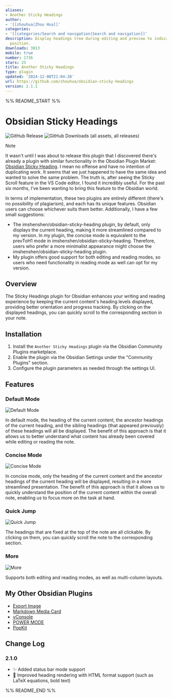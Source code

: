 ```yaml
---
aliases:
- Another Sticky Headings
author:
- '[[zhouhua|Zhou Hua]]'
categories:
- '[[categories/Search and navigation|Search and navigation]]'
description: Display headings tree during editing and preview to indicate the current
  position.
downloads: 3013
mobile: true
number: 1736
stars: 25
title: Another Sticky Headings
type: plugin
updated: '2024-12-08T21:04:38'
url: https://github.com/zhouhua/obsidian-sticky-headings
version: 2.1.1
---
```


%% README_START %%

# Obsidian Sticky Headings

![GitHub Release](https://img.shields.io/github/v/release/zhouhua/obsidian-sticky-headings?include_prereleases&style=flat) ![GitHub Downloads (all assets, all releases)](https://img.shields.io/github/downloads/zhouhua/obsidian-sticky-headings/total?style=flat)

> [!NOTE]
>
> It wasn't until I was about to release this plugin that I discovered there's already a plugin with similar functionality in the Obsidian Plugin Market: [Obsidian Sticky Heading](https://github.com/imshenshen/obsidian-sticky-heading). I mean no offense and have no intention of duplicating work. It seems that we just happened to have the same idea and wanted to solve the same problem. The truth is, after seeing the Sticky Scroll feature in the VS Code editor, I found it incredibly useful. For the past six months, I’ve been wanting to bring this feature to the Obsidian world.
>
> In terms of implementation, these two plugins are entirely different (there's no possibility of plagiarism), and each has its unique features. Obsidian users can choose whichever suits them better. Additionally, I have a few small suggestions:
>
> * The imshenshen/obsidian-sticky-heading plugin, by default, only displays the current heading, making it more streamlined compared to my version. In my plugin, the concise mode is equivalent to the prevToH1 mode in imshenshen/obsidian-sticky-heading. Therefore, users who prefer a more minimalist appearance might choose the imshenshen/obsidian-sticky-heading plugin.
> * My plugin offers good support for both editing and reading modes, so users who need functionality in reading mode as well can opt for my version.

## Overview

The Sticky Headings plugin for Obsidian enhances your writing and reading experience by keeping the current content's heading levels displayed, providing better orientation and progress tracking. By clicking on the displayed headings, you can quickly scroll to the corresponding section in your note.

## Installation

1. Install the `Another Sticky Headings` plugin via the Obsidian Community Plugins marketplace.
2. Enable the plugin via the Obsidian Settings under the "Community Plugins" section.
3. Configure the plugin parameters as needed through the settings UI.

## Features

### Default Mode

![Default Mode](https://raw.githubusercontent.com/zhouhua/obsidian-sticky-headings/HEAD/screenshots/defaultMode.gif)

In default mode, the heading of the current content, the ancestor headings of the current heading, and the sibling headings (that appeared previously) of these headings will all be displayed. The benefit of this approach is that it allows us to better understand what content has already been covered while editing or reading the note.

### Concise Mode

![Concise Mode](https://raw.githubusercontent.com/zhouhua/obsidian-sticky-headings/HEAD/screenshots/conciseMode.gif)

In concise mode, only the heading of the current content and the ancestor headings of the current heading will be displayed, resulting in a more streamlined presentation. The benefit of this approach is that it allows us to quickly understand the position of the current content within the overall note, enabling us to focus more on the task at hand.

### Quick Jump

![Quick Jump](https://raw.githubusercontent.com/zhouhua/obsidian-sticky-headings/HEAD/screenshots/quickJump.gif)

The headings that are fixed at the top of the note are all clickable. By clicking on them, you can quickly scroll the note to the corresponding section.

### More

![More](https://raw.githubusercontent.com/zhouhua/obsidian-sticky-headings/HEAD/screenshots/more.gif)

Supports both editing and reading modes, as well as multi-column layouts.

## My Other Obsidian Plugins

* [Export Image](https://github.com/zhouhua/obsidian-export-image)
* [Markdown Media Card](https://github.com/zhouhua/obsidian-markdown-media-card)
* [vConsole](https://github.com/zhouhua/obsidian-vconsole)
* [POWER MODE](https://github.com/zhouhua/obsidian-power-mode)
* [PopKit](https://github.com/zhouhua/obsidian-popkit)

## Change Log

### 2.1.0

* ✨ Added status bar mode support
* 🎨 Improved heading rendering with HTML format support (such as LaTeX equations, bold text)


%% README_END %%